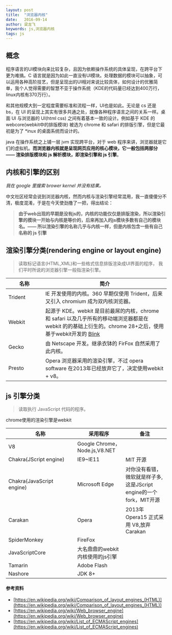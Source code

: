 ```yaml
---
layout: post
title:  "浏览器内核"
date:   2016-09-14
author: 梁龙飞
keywords: js,浏览器内核
tags: js
---
```


## 概念

程序语言的UI模块向来比较复杂，且因为依赖操作系统的具体呈现，在跨平台下更为难搞。C 语言就是因为如此一直没有UI模块。处理数据的模块可以抽象，可以运用各种高阶技艺，但是呈现出的UI相对来说比较具体，如何设计的优雅简单，我个人觉得需要的智慧不亚于操作系统（KDE的代码量已经达到400万行，linux内核有370万行）。

和其他规模大到一定程度需要标准和流程一样，UI也是如此。无论是 cs 还是 bs，在 UI 的呈现上其实有很多共通之处，就像各种程序语言之间的关系一样。桌面 UI 与浏览器的 UI(html css) 之间有着基本一致的设计。例如基于 KDE 的 webcore(webkit中的排版模块) 被选为 chrome 和 safari 的排版引擎，但是它最初是为了 *inux 的桌面系统而设计的。

java 在操作系统之上铺一层 jvm 实现跨平台，对于 web 程序来讲，浏览器就是它们的虚拟机。**而浏览器内核就是呈现网页应用的核心模块，它一般包括两部分 —— 渲染排版模块和 js 解析模块，即渲染引擎和 js 引擎**。

## 内核和引擎的区别

_我在 google 里搜索 brower kernel 并没有结果。_

中文社区经常会说到浏览器内核，然而内核与渲染引擎经常混用，我一直傻傻分不清，极度混淆，于是在今天使劲撸了一把，得出结论：

>**由于web出现的早期是没有js的，内核的功能仅仅是排版渲染，所以渲染引擎的模块一开始与内核是等价的，后来再加入的js模块多数有自己的模块名。—— 所以渲染引擎的名称几乎与内核一样，但是内核包含一些有自己名称的 js 引擎**


## 渲染引擎分类(rendering engine or layout engine)

> 读取标记语言(HTML,XML)和一些格式信息排版渲染成UI界面的程序， 我们平时所说的浏览器引擎一般指渲染引擎。

<table>
	<thead>
		<tr><th style="width:100px">名称</th><th>简介</th></tr>
	</thead>
	<tbody>
		<tr><td>Trident</td><td>IE 开发使用的内核。360 早期仅使用 Trident，后来又引入 chromium 成为双内核浏览器。</td></tr>
		<tr><td>Webkit</td><td>起源于 KDE。webkit 是目前最屌的内核，chrome 和 safari 以及几乎所有的移动端浏览器都是在 webkit 的的基础上衍生的。chrome 28+之后，使用基于webkit开发的 <a href="https://en.wikipedia.org/wiki/Blink_(web_engine)">Blink</a></td></tr>
		<tr><td>Gecko</td><td>由 Netscape 开发。继承衣钵的 FirFox 自然采用了此内核。</td></tr>
		<tr><td>Presto</td><td>Opera 浏览器采用的渲染引擎，不过 opera software 在2013年已经放弃它了，决定使用webkit + v8。</td></tr>
	</tbody>
</table>

## js 引擎分类
> 读取执行 JavaScript 代码的程序。

<table>
	<thead>
		<tr><th style="width:200px">名称</th><th>采用程序</th><th>备注</th></tr>
	</thead>
	<tbody>
		<tr><td>V8</td><td>Google Chrome，Node.js,V8.NET</td><td></td>chrome使用的渲染引擎是webkit</tr>
		<tr><td>Chakra(JScript engine)</td><td>IE9~IE11</td><td>MIT 开源</td></tr>
		<tr><td>Chakra(JavaScript engine)</td><td>Microsoft Edge</td><td>对你没有看错，微软就是样子多,这是JScript engine的一个fork，MIT开源</td></tr>
		<tr><td>Carakan</td><td>Opera</td><td>2013年 Opera15 正式采用 V8,放弃Carakan</td></tr>
		<tr><td>SpiderMonkey</td><td>FireFox</td><td></td></tr>
		<tr><td>JavaScriptCore</td><td>大名鼎鼎的webkit内核使用的js引擎</td><td></td></tr>
		<tr><td>Tamarin</td><td>Adobe Flash</td><td></td></tr>
		<tr><td>Nashore</td><td>JDK 8+</td><td></td></tr>
	</tbody>
</table>


#### 参考资料
* [https://en.wikipedia.org/wiki/Comparison_of_layout_engines_(HTML)](https://en.wikipedia.org/wiki/Comparison_of_layout_engines_(HTML))
* [https://en.wikipedia.org/wiki/Web_browser_engine](https://en.wikipedia.org/wiki/Web_browser_engine)
* [https://en.wikipedia.org/wiki/List_of_ECMAScript_engines](https://en.wikipedia.org/wiki/List_of_ECMAScript_engines)





